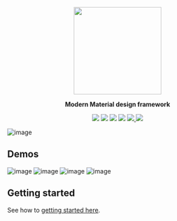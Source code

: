 <p align="center"><img src="https://material.tronic247.com/logo.svg" height="200"/></p>
<p align="center"><b>Modern Material design framework</b></p>
<p align="center"><img src="https://img.shields.io/github/stars/tronic247/material?style=flat-square"/>
<img src="https://img.shields.io/github/last-commit/tronic247/material?style=flat-square"/>
<img src="https://img.shields.io/github/issues/tronic247/material?style=flat-square"/>
<img src="https://img.shields.io/badge/Tronic247-Product-%23e41c26"/>  
<a href="https://discord.gg/eKapYKj9u4"> <img src="https://img.shields.io/discord/868761454914981941.svg?label=&logo=discord&logoColor=ffffff&color=7389D8&labelColor=6A7EC2"/> </a>
<a href="https://www.codefactor.io/repository/github/tronic247/material"> <img src="https://www.codefactor.io/repository/github/tronic247/material/badge"/> </a>
</p>

![image](https://user-images.githubusercontent.com/76736580/147639923-74dba5fd-3c44-45d3-a6f6-c2571f63c5cf.png)

## Demos
![image](https://user-images.githubusercontent.com/76736580/147640000-94d6ec43-57fd-4d0c-a90c-b2d202900c97.png)
![image](https://user-images.githubusercontent.com/76736580/147640014-75e0b35a-e59f-4fbd-80fb-bd6daa2eeee9.png)
![image](https://user-images.githubusercontent.com/76736580/147640039-f7b55b86-3edb-43e2-a1e3-344b20355cee.png)
![image](https://user-images.githubusercontent.com/76736580/147640082-1fac5957-f860-408b-9131-fb1be7da27c7.png)


## Getting started
See how to [getting started here](https://material.tronic247.com/getting-started/).

